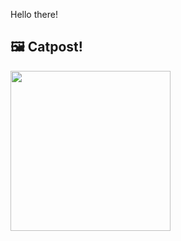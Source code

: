 Hello there!



## 🖼️ Catpost!

<sub>
    <img src="https://cdn2.thecatapi.com/images/MTc2MzgyMA.jpg" height="256">
</sub>

